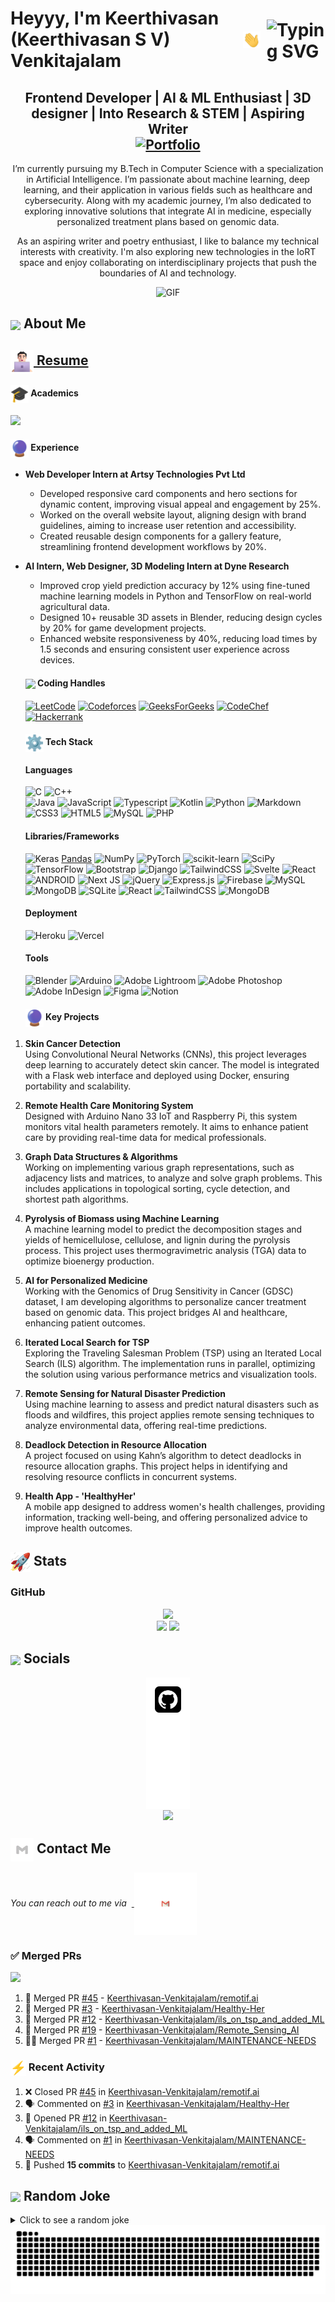 # <span style="display: flex; align-items: center;">Heyyy, I'm Keerthivasan (Keerthivasan S V) Venkitajalam <img src="https://github.com/Keerthivasan-Venkitajalam/Keerthivasan-Venkitajalam/blob/main/icons/Hi.gif" width="28px"/><img src="https://readme-typing-svg.herokuapp.com?font=Fira+Code&pause=200&color=F70000&background=FFFFFF00&width=435&vCenter=true&height=30&lines=AI+Engineer...;Full+Stack+Developer...;MLOps+Practitioner...;GenAI+applications+dev...;leetcoder..." alt="Typing SVG" style="margin-left: 10px; position: relative; top: 2px;" /></span>

<h2 align="center">
Frontend Developer | AI & ML Enthusiast | 3D designer | Into Research & STEM | Aspiring Writer
</br>
<a href="https://keerthivasan-venkitajalam.github.io/Keerthivasan-Venkitajalam-Portfolio/">
    <img src="https://img.shields.io/badge/Portfolio-543DE0?style=for-the-badge&logo=About.me&logoColor=white" alt="Portfolio" style="height:22px;">
</a>
</h2>

<p align="center">
I’m currently pursuing my B.Tech in Computer Science with a specialization in Artificial Intelligence. I’m passionate about machine learning, deep learning, and their application in various fields such as healthcare and cybersecurity. Along with my academic journey, I’m also dedicated to exploring innovative solutions that integrate AI in medicine, especially personalized treatment plans based on genomic data.

<p align="center">
As an aspiring writer and poetry enthusiast, I like to balance my technical interests with creativity. I'm also exploring new technologies in the IoRT space and enjoy collaborating on interdisciplinary projects that push the boundaries of AI and technology.

<div align="center">
 <img alt="GIF" src="https://media4.giphy.com/media/11KzOet1ElBDz2/giphy.gif?cid=6c09b952ufa3xxbbm0mpuadm2zaik3wjp4m9luz2ly0lyz8d&ep=v1_internal_gif_by_id&rid=giphy.gif&ct=g" />
</div>

## <img align ='center' src="https://i.giphy.com/media/v1.Y2lkPTc5MGI3NjExdjh2dDM4bDhyYzM5NmppaHJ6dG56Mmh3bTkyanFkdWRvZ3R1cGoycSZlcD12MV9pbnRlcm5hbF9naWZfYnlfaWQmY3Q9ZQ/LOnt6uqjD9OexmQJRB/giphy.gif" width="37" /> About Me
 
 <summary>
  <h2>
    <a href="https://keerthivasan-venkitajalam.github.io/Keerthivasan-Venkitajalam-Portfolio/resume.html" target="_blank">
      <img align="center" src="https://github.com/Keerthivasan-Venkitajalam/Keerthivasan-Venkitajalam/blob/main/icons/about.png" width="37" /> Resume
    </a>
  </h2>
</summary>

  
  <summary><h4> <img align="center" src="https://github.com/Keerthivasan-Venkitajalam/Keerthivasan-Venkitajalam/blob/main/icons/academics.gif"  width="29"/> Academics</h2></summary>
  <span><img src="https://img.shields.io/badge/AVVAIE'27-AIE2027'"></span>
  
 
  
  <summary><h4> <img align="center" src="https://github.com/Keerthivasan-Venkitajalam/Keerthivasan-Venkitajalam/blob/main/icons/experience.gif"  width="29"/> Experience</h2></summary>

- **Web Developer Intern at Artsy Technologies Pvt Ltd**  
    - Developed responsive card components and hero sections for dynamic content, improving visual appeal and engagement by 25%.  
    - Worked on the overall website layout, aligning design with brand guidelines, aiming to increase user retention and accessibility.  
    - Created reusable design components for a gallery feature, streamlining frontend development workflows by 20%.

- **AI Intern, Web Designer, 3D Modeling Intern at Dyne Research** 
    - Improved crop yield prediction accuracy by 12% using fine-tuned machine learning models in Python and TensorFlow on real-world agricultural data.  
    - Designed 10+ reusable 3D assets in Blender, reducing design cycles by 20% for game development projects.  
    - Enhanced website responsiveness by 40%, reducing load times by 1.5 seconds and ensuring consistent user experience across devices.
 
  
 
  <summary><h4> <img align="center" src="https://user-images.githubusercontent.com/74038190/216122041-518ac897-8d92-4c6b-9b3f-ca01dcaf38ee.png"  width="29"/> Coding Handles</h2></summary>

  [![LeetCode](https://img.shields.io/badge/LeetCode-000000?style=for-the-badge&logo=LeetCode&logoColor=#d16c06)](https://leetcode.com/u/keerrrthiv/)
  [![Codeforces](https://img.shields.io/badge/Codeforces-445f9d?style=for-the-badge&logo=Codeforces&logoColor=white)](https://codeforces.com/profile/keerrrthiv)
  [![GeeksForGeeks](https://img.shields.io/badge/GeeksforGeeks-gray?style=for-the-badge&logo=geeksforgeeks&logoColor=35914c)](https://www.geeksforgeeks.org/user/cbscu4ailk61/)
  [![CodeChef](https://img.shields.io/badge/CodeChef-%23964B00.svg?style=for-the-badge&logo=CodeChef&logoColor=white)](https://www.codechef.com/users/keerrrthiv)
  [![Hackerrank](https://img.shields.io/badge/-Hackerrank-2EC866?style=for-the-badge&logo=HackerRank&logoColor=white)](https://www.hackerrank.com/profile/cb_sc_u4aie23037)
 


 
  <summary><h4> <img align="center" src="https://github.com/Keerthivasan-Venkitajalam/Keerthivasan-Venkitajalam/blob/main/icons/techstack.gif"  width="29"/> Tech Stack</h2></summary>

  #### Languages
  ![C](https://img.shields.io/badge/c-%2300599C.svg?style=for-the-badge&logo=c&logoColor=white) 
  ![C++](https://img.shields.io/badge/c++-%2300599C.svg?style=for-the-badge&logo=c%2B%2B&logoColor=white)  
  ![Java](https://img.shields.io/badge/java-%23ED8B00.svg?style=for-the-badge&logo=java&logoColor=white) 
  ![JavaScript](https://img.shields.io/badge/javascript-%23323330.svg?style=for-the-badge&logo=javascript&logoColor=%23F7DF1E) 
  ![Typescript](https://img.shields.io/badge/TypeScript-007ACC?style=for-the-badge&logo=typescript&logoColor=white)
  ![Kotlin](https://img.shields.io/badge/kotlin-%230095D5.svg?style=for-the-badge&logo=kotlin&logoColor=white) 
  ![Python](https://img.shields.io/badge/python-3670A0?style=for-the-badge&logo=python&logoColor=ffdd54) 
  ![Markdown](https://img.shields.io/badge/markdown-%23000000.svg?style=for-the-badge&logo=markdown&logoColor=white) 
  ![CSS3](https://img.shields.io/badge/css3-%231572B6.svg?style=for-the-badge&logo=css3&logoColor=white) 
  ![HTML5](https://img.shields.io/badge/html5-%23E34F26.svg?style=for-the-badge&logo=html5&logoColor=white)
  ![MySQL](https://img.shields.io/badge/mysql-%2300f.svg?style=for-the-badge&logo=mysql&logoColor=white)
  ![PHP](https://img.shields.io/badge/php-%23777BB4.svg?style=for-the-badge&logo=php&logoColor=white)

  #### Libraries/Frameworks
  ![Keras](https://img.shields.io/badge/Keras-%23D00000.svg?style=for-the-badge&logo=Keras&logoColor=white)
  [Pandas](https://img.shields.io/badge/pandas-%23150458.svg?style=for-the-badge&logo=pandas&logoColor=white) 
  ![NumPy](https://img.shields.io/badge/numpy-%23013243.svg?style=for-the-badge&logo=numpy&logoColor=white) 
  ![PyTorch](https://img.shields.io/badge/PyTorch-%23EE4C2C.svg?style=for-the-badge&logo=PyTorch&logoColor=white) 
  ![scikit-learn](https://img.shields.io/badge/scikit--learn-%23F7931E.svg?style=for-the-badge&logo=scikit-learn&logoColor=white) 
  ![SciPy](https://img.shields.io/badge/SciPy-%230C55A5.svg?style=for-the-badge&logo=scipy&logoColor=%white) 
  ![TensorFlow](https://img.shields.io/badge/TensorFlow-%23FF6F00.svg?style=for-the-badge&logo=TensorFlow&logoColor=white)
  ![Bootstrap](https://img.shields.io/badge/bootstrap-%23563D7C.svg?style=for-the-badge&logo=bootstrap&logoColor=white) 
  ![Django](https://img.shields.io/badge/django-%23092E20.svg?style=for-the-badge&logo=django&logoColor=white) 
  ![TailwindCSS](https://img.shields.io/badge/tailwindcss-%2338B2AC.svg?style=for-the-badge&logo=tailwind-css&logoColor=white) 
  ![Svelte](https://img.shields.io/badge/svelte-%23f1413d.svg?style=for-the-badge&logo=svelte&logoColor=white) 
  ![React](https://img.shields.io/badge/react-%2320232a.svg?style=for-the-badge&logo=react&logoColor=%2361DAFB) 
  ![ANDROID](https://img.shields.io/badge/android-%2320232a.svg?style=for-the-badge&logo=android&logoColor=%a4c639) 
  ![Next JS](https://img.shields.io/badge/Next-black?style=for-the-badge&logo=next.js&logoColor=white) 
  ![jQuery](https://img.shields.io/badge/jquery-%230769AD.svg?style=for-the-badge&logo=jquery&logoColor=white) 
  ![Express.js](https://img.shields.io/badge/threejs-black?style=for-the-badge&logo=three.js&logoColor=white) 
  ![Firebase](https://img.shields.io/badge/firebase-%23039BE5.svg?style=for-the-badge&logo=firebase) 
  ![MySQL](https://img.shields.io/badge/mysql-%2300f.svg?style=for-the-badge&logo=mysql&logoColor=white) 
  ![MongoDB](https://img.shields.io/badge/MongoDB-%234ea94b.svg?style=for-the-badge&logo=mongodb&logoColor=white) 
  ![SQLite](https://img.shields.io/badge/sqlite-%2307405e.svg?style=for-the-badge&logo=sqlite&logoColor=white)
  ![React](https://img.shields.io/badge/React-61DAFB.svg?style=for-the-badge&logo=React&logoColor=black)
  ![TailwindCSS](https://img.shields.io/badge/tailwindcss-%2338B2AC.svg?style=for-the-badge&logo=tailwind-css&logoColor=white)
  ![MongoDB](https://img.shields.io/badge/MongoDB-%234ea94b.svg?style=for-the-badge&logo=mongodb&logoColor=white)

  #### Deployment
  ![Heroku](https://img.shields.io/badge/heroku-%23430098.svg?style=for-the-badge&logo=heroku&logoColor=white) 
  ![Vercel](https://img.shields.io/badge/vercel-%23000000.svg?style=for-the-badge&logo=vercel&logoColor=white) 

  #### Tools
  ![Blender](https://img.shields.io/badge/blender-%23F5792A.svg?style=for-the-badge&logo=blender&logoColor=white)
  ![Arduino](https://img.shields.io/badge/-Arduino-00979D?style=for-the-badge&logo=Arduino&logoColor=white)
  ![Adobe Lightroom](https://img.shields.io/badge/Adobe%20Lightroom-31A8FF.svg?style=for-the-badge&logo=Adobe%20Lightroom&logoColor=white) 
  ![Adobe Photoshop](https://img.shields.io/badge/adobephotoshop-%2331A8FF.svg?style=for-the-badge&logo=adobephotoshop&logoColor=white) 
  ![Adobe InDesign](https://img.shields.io/badge/Adobe%20InDesign-EE3D8F?style=for-the-badge&logo=Adobe%20InDesign&logoColor=white) 
  ![Figma](https://img.shields.io/badge/figma-%23F24E1E.svg?style=for-the-badge&logo=figma&logoColor=white) 
  ![Notion](https://img.shields.io/badge/Notion-%23000000.svg?style=for-the-badge&logo=notion&logoColor=white)
 

 
  <summary><h4> <img align="center" src="https://github.com/Keerthivasan-Venkitajalam/Keerthivasan-Venkitajalam/blob/main/icons/experience.gif"  width="29"/> Key Projects</h4></summary>

1. **Skin Cancer Detection**  
   Using Convolutional Neural Networks (CNNs), this project leverages deep learning to accurately detect skin cancer. The model is integrated with a Flask web interface and deployed using Docker, ensuring portability and scalability.

2. **Remote Health Care Monitoring System**  
   Designed with Arduino Nano 33 IoT and Raspberry Pi, this system monitors vital health parameters remotely. It aims to enhance patient care by providing real-time data for medical professionals.

3. **Graph Data Structures & Algorithms**  
   Working on implementing various graph representations, such as adjacency lists and matrices, to analyze and solve graph problems. This includes applications in topological sorting, cycle detection, and shortest path algorithms.

4. **Pyrolysis of Biomass using Machine Learning**  
   A machine learning model to predict the decomposition stages and yields of hemicellulose, cellulose, and lignin during the pyrolysis process. This project uses thermogravimetric analysis (TGA) data to optimize bioenergy production.

5. **AI for Personalized Medicine**  
   Working with the Genomics of Drug Sensitivity in Cancer (GDSC) dataset, I am developing algorithms to personalize cancer treatment based on genomic data. This project bridges AI and healthcare, enhancing patient outcomes.

6. **Iterated Local Search for TSP**  
   Exploring the Traveling Salesman Problem (TSP) using an Iterated Local Search (ILS) algorithm. The implementation runs in parallel, optimizing the solution using various performance metrics and visualization tools.

7. **Remote Sensing for Natural Disaster Prediction**  
   Using machine learning to assess and predict natural disasters such as floods and wildfires, this project applies remote sensing techniques to analyze environmental data, offering real-time predictions.

8. **Deadlock Detection in Resource Allocation**  
   A project focused on using Kahn’s algorithm to detect deadlocks in resource allocation graphs. This project helps in identifying and resolving resource conflicts in concurrent systems.

9. **Health App - 'HealthyHer'**  
   A mobile app designed to address women's health challenges, providing information, tracking well-being, and offering personalized advice to improve health outcomes.

 

 
  <summary><h2> <img align="center" src="https://github.com/Keerthivasan-Venkitajalam/Keerthivasan-Venkitajalam/blob/main/icons/stats.gif"  width="32"/> Stats</h2></summary>

  ### GitHub

  <div align="center">
  <img src="https://github-readme-stats.vercel.app/api/top-langs/?username=Keerthivasan-Venkitajalam&theme=gotham&show_icons=true&hide_border=false&layout=compact">
</div>
<div align="center">
  <img src="https://github-readme-streak-stats.herokuapp.com/?user=Keerthivasan-Venkitajalam&theme=gotham&hide_border=false" height="150">
  <img src="https://github-readme-stats.vercel.app/api?username=Keerthivasan-Venkitajalam&theme=gotham&show_icons=true&hide_border=false&count_private=tru" height="150">
</div>
 

 
  <summary><h2> <img align ='center' src='https://i.giphy.com/media/v1.Y2lkPTc5MGI3NjExaGtqdDdwN2oyNWJ4czlncHBkamJxaHcxYmVmcXY3a3I3MjRmYjBrbCZlcD12MV9pbnRlcm5hbF9naWZfYnlfaWQmY3Q9ZQ/kmUvauX8TMWg0OsqKW/giphy.gif' width ='37' /> Socials</h2></summary>

<div style="display: flex; flex-direction: column; justify-content: center; align-items: center; ">
  <a href="https://github.com/Keerthivasan-Venkitajalam/">
    <img align="center" src="https://github.com/Keerthivasan-Venkitajalam/Keerthivasan-Venkitajalam/blob/main/icons/Github.gif" width="70"/>
  </a>
  <a href="https://www.linkedin.com/in/keerthivasan-venkitajalam-413127218/">
    <img align="center" src="https://github.com/Keerthivasan-Venkitajalam/Keerthivasan-Venkitajalam/blob/main/icons/Linkedin.gif" width="70"/>
  </a>
  <a href="https://www.quora.com/profile/Keerthivasan-Venkitajalam">
    <img align="center" src="https://github.com/Keerthivasan-Venkitajalam/Keerthivasan-Venkitajalam/blob/main/icons/Quora.gif" width="70"/>
  </a>
  <a href="https://www.instagram.com/keerrrthiv/">
    <img align="center" src="https://media.giphy.com/media/QWpK88H1g9PtmtQly1/giphy.gif" width="70"/>
  </a>
</div>

 

## <img align="center" src="https://github.com/Keerthivasan-Venkitajalam/Keerthivasan-Venkitajalam/blob/main/icons/Contact.gif"  width="37"/> Contact Me

<p> 
 <i>You can reach out to me via</i>
&nbsp;<a href="mailto:contact.keerthivasansv2006@outlook.com">
     <img align="center" src="https://github.com/Keerthivasan-Venkitajalam/Keerthivasan-Venkitajalam/blob/main/icons/Gmail.gif"  width="100"/>
 </a>
</p>

### ✅ Merged PRs
<!--Start Count Merged PRs-->
  <span><img src="https://img.shields.io/badge/Total_Merged_PRs-30-1877F2?style=for-the-badge"></span>
<!--Finish Count Merged PRs-->

<!--Start Merged PRs-->
1. 🎉 Merged PR [#45](https://github.com/Keerthivasan-Venkitajalam/remotif.ai/pull/45) - [Keerthivasan-Venkitajalam/remotif.ai](https://github.com/Keerthivasan-Venkitajalam/remotif.ai)
2. 🎊 Merged PR [#3](https://github.com/Keerthivasan-Venkitajalam/Healthy-Her/pull/3) - [Keerthivasan-Venkitajalam/Healthy-Her](https://github.com/Keerthivasan-Venkitajalam/Healthy-Her)
3. 🥳 Merged PR [#12](https://github.com/Keerthivasan-Venkitajalam/ils_on_tsp_and_added_ML/pull/12) - [Keerthivasan-Venkitajalam/ils_on_tsp_and_added_ML](https://github.com/Keerthivasan-Venkitajalam/ils_on_tsp_and_added_ML)
4. 🥂 Merged PR [#19](https://github.com/Keerthivasan-Venkitajalam/Remote_Sensing_AI/pull/19) - [Keerthivasan-Venkitajalam/Remote_Sensing_AI](https://github.com/Keerthivasan-Venkitajalam/Remote_Sensing_AI)
5. 🙌🏼 Merged PR [#1](https://github.com/Keerthivasan-Venkitajalam/MAINTENANCE-NEEDS/pull/1) - [Keerthivasan-Venkitajalam/MAINTENANCE-NEEDS](https://github.com/Keerthivasan-Venkitajalam/MAINTENANCE-NEEDS)
<!--Finish Merged PRs-->

### <img align="center" src="https://github.com/Keerthivasan-Venkitajalam/Keerthivasan-Venkitajalam/blob/main/icons/activity.gif"  width="25"/> Recent Activity

<!--START_SECTION:activity-->
1. ❌ Closed PR [#45](https://github.com/Keerthivasan-Venkitajalam/remotif.ai/pull/45) in [Keerthivasan-Venkitajalam/remotif.ai](https://github.com/Keerthivasan-Venkitajalam/remotif.ai)
2. 🗣 Commented on [#3](https://github.com/Keerthivasan-Venkitajalam/Healthy-Her/issues/3#issuecomment-2276378404) in [Keerthivasan-Venkitajalam/Healthy-Her](https://github.com/Keerthivasan-Venkitajalam/Healthy-Her)
3. 💪 Opened PR [#12](https://github.com/Keerthivasan-Venkitajalam/ils_on_tsp_and_added_ML/pull/12) in [Keerthivasan-Venkitajalam/ils_on_tsp_and_added_ML](https://github.com/Keerthivasan-Venkitajalam/ils_on_tsp_and_added_ML)
4. 🗣 Commented on [#1](https://github.com/Keerthivasan-Venkitajalam/MAINTENANCE-NEEDS/issues/1#issuecomment-2276376235) in [Keerthivasan-Venkitajalam/MAINTENANCE-NEEDS](https://github.com/Keerthivasan-Venkitajalam/MAINTENANCE-NEEDS)
5. 🚀 Pushed **15 commits** to [Keerthivasan-Venkitajalam/remotif.ai](https://github.com/Keerthivasan-Venkitajalam/remotif.ai)
<!--END_SECTION:activity-->

## <img align ='center' src='https://media2.giphy.com/media/UQDSBzfyiBKvgFcSTw/giphy.gif?cid=ecf05e47p3cd513axbek3f56ti3jzizq8hincw20jauyyfyw&rid=giphy.gif' width ='37' /> Random Joke 

<details> 
  <summary>Click to see a random joke</summary>
  <div align="center">
   
  ![Jokes Card](https://readme-jokes.vercel.app/api?theme=halloween)
  
  </div>
</details> 

<div align="center">
  <picture>
    <source media="(prefers-color-scheme: dark)" srcset="https://github.com/Keerthivasan-Venkitajalam/Keerthivasan-Venkitajalam/blob/main/icons/github-contribution-grid-snake-dark.svg">
    <source media="(prefers-color-scheme: light)" srcset="https://github.com/Keerthivasan-Venkitajalam/Keerthivasan-Venkitajalam/blob/main/icons/github-contribution-grid-snake.svg">
    <img alt="github contribution grid snake animation" src="https://github.com/Keerthivasan-Venkitajalam/Keerthivasan-Venkitajalam/blob/main/icons/github-contribution-grid-snake.svg">
  </picture>
</div>
